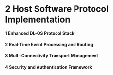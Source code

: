 # 2 Host Software Protocol Implementation


#### 1 Enhanced DL-OS Protocol Stack


#### 2 Real-Time Event Processing and Routing


#### 3 Multi-Connectivity Transport Management


#### 4 Security and Authentication Framework

